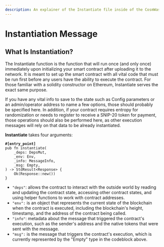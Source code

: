 ```yaml
---
description: An explainer of the Instantiate file inside of the CosmWasm code framework
---
```


# Instantiation Message

## What Is Instantiation?

The Instantiate function is the function that will run once (and only once) immediately upon initializing your smart contract after uploading it to the network. It is meant to set up the smart contract with all vital code that must be run first before any users have the ability to execute the contract. For those familiar with a solidity constructor on Ethereum, Instantiate serves the exact same purpose.

If you have any vital info to save to the state such as Config parameters or an admin/operator address to name a few options, those should probably be specified here. In addition, if your contract requires entropy for randomization or needs to register to receive a SNIP-20 token for payment, those operations should also be performed here, as other execution messages will rely on that data to be already instantiated.

**Instantiate** takes four arguments:&#x20;

<pre><code><strong>#[entry_point]
</strong>pub fn instantiate(
    _deps: DepsMut,
    _env: Env,
    _info: MessageInfo,
    _msg: Empty,
) -> StdResult&#x3C;Response> {
    Ok(Response::new())
}
</code></pre>

* `"deps"`:  allows the contract to interact with the outside world by reading and updating the contract state, accessing other contract states, and using helper functions to work with contract addresses.
* `"env":`  is an object that represents the current state of the blockchain when the contract is executed, including the blockchain's height, timestamp, and the address of the contract being called.
* `"info"`: metadata about the message that triggered the contract's execution, such as the sender's address and the native tokens that were sent with the message.
* `"msg":` is the message that triggers the contract's execution, which is currently represented by the "Empty" type in the codeblock above.&#x20;
